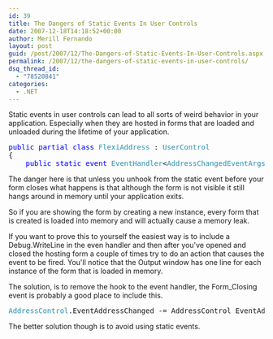 ```yaml
---
id: 39
title: The Dangers of Static Events In User Controls
date: 2007-12-18T14:18:52+00:00
author: Merill Fernando
layout: post
guid: /post/2007/12/The-Dangers-of-Static-Events-In-User-Controls.aspx
permalink: /2007/12/the-dangers-of-static-events-in-user-controls/
dsq_thread_id:
  - "78520841"
categories:
  - .NET
---
```

<p>Static events in user controls can lead to all sorts of weird behavior in your application. Especially when they are hosted in forms that are loaded and unloaded during the lifetime of your application.</p><pre class="code"><span style="color: blue">public partial class </span><span style="color: #2b91af">FlexiAddress </span>: <span style="color: #2b91af">UserControl
</span>{
    <span style="color: blue">public static event </span><span style="color: #2b91af">EventHandler</span>&lt;<span style="color: #2b91af">AddressChangedEventArgs</span>&gt; EventAddressChanged; 
</pre>
<p>The danger here is that unless you unhook from the static event before your form closes what happens is that although the form is not visible it still hangs around in memory until your application exits. </p>
<p>So if you are showing the form by creating a new instance, every form that is created is loaded into memory and will actually cause a memory leak.</p>
<p>If you want to prove this to yourself the easiest way is to include a Debug.WriteLine in the even handler and then after you've opened and closed the hosting form a couple of times try to do an action that causes the event to be fired. You'll notice that the Output window has one line for each instance of the form that is loaded in memory.</p>
<p>The solution, is to remove the hook to the event handler, the Form_Closing event is probably a good place to include this. </p><pre class="code"><span style="color: #2b91af">AddressControl</span>.EventAddressChanged -= AddressControl_EventAddressChanged;</pre>
<p>The better solution though is to avoid using static events.</p>
